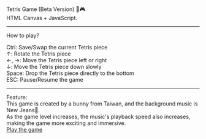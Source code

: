 Tetris Game (Beta Version) 🐰🎮  
HTML Canvas + JavaScript.  
*********************************************************  
How to play?  
  
Ctrl: Save/Swap the current Tetris piece  
↑: Rotate the Tetris piece  
←, →: Move the Tetris piece left or right  
↓: Move the Tetris piece down slowly  
Space: Drop the Tetris piece directly to the bottom  
ESC: Pause/Resume the game  
*********************************************************  
Feature:  
This game is created by a bunny from Taiwan, and the background music is New Jeans👖.  
As the game level increases, the music's playback speed also increases, making the game more exciting and immersive.  
[Play the game](<https://huskyhello.github.io/tetris-game/>)   
